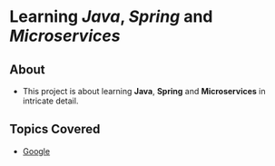 # Learning _Java_, _Spring_ and _Microservices_

## About

- This project is about learning **Java**, **Spring** and **Microservices** in intricate detail.

## Topics Covered

- [Google](www.google.com)
